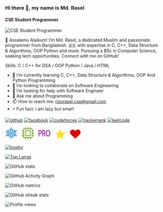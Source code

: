 ### Hi there 👋, my name is  Md. Rasel
#### CSE Student Programmer
![CSE Student Programmer](https://img.freepik.com/premium-vector/abstract-background-football-theme-with-big-ball-other-soccer-symbols-black-gray-colors_444390-17035.jpg?w=826)


🌟 Assalamu Alaikum! I'm Md. Rasel, a dedicated Muslim and passionate programmer from Bangladesh. 🇧🇩 with expertise in C, C++, Data Structure & Algorithms, OOP Python and more. Pursuing a BSc in Computer Science, seeking tech opportunities. Connect with me on GitHub!


Skills: C / C++ for DSA  / OOP Python / Java / HTML

- 🌱 I’m currently learning C, C++, Data Structure & Algorithms, OOP And Python Programming   
- 👯 I’m looking to collaborate on  Software Engineering 
- 🤔 I’m looking for help with  Software Engineer 
- 💬 Ask me about Programming 
- 📫 How to reach me: rizurasel.cse@gmail.com 
- ⚡ Fun fact: I am lazy but smart  


[<img src='https://cdn.jsdelivr.net/npm/simple-icons@3.0.1/icons/github.svg' alt='github' height='40'>](https://github.com/Rasel006)  [<img src='https://cdn.jsdelivr.net/npm/simple-icons@3.0.1/icons/facebook.svg' alt='facebook' height='40'>](https://www.facebook.com/rizumohammadrussell645/)  [<img src='https://cdn.jsdelivr.net/npm/simple-icons@3.0.1/icons/codeforces.svg' alt='codeforces' height='40'>](https://codeforces.com/profile/rizurasel_06)  [<img src='https://cdn.jsdelivr.net/npm/simple-icons@3.0.1/icons/hackerrank.svg' alt='hackerrank' height='40'>](https://www.hackerrank.com/rizurasel_cse?hr_r=1)  [<img src='https://cdn.jsdelivr.net/npm/simple-icons@3.0.1/icons/leetcode.svg' alt='leetcode' height='40'>](https://leetcode.com/rizurasel67/)  

<a href='https://archiveprogram.github.com/'><img src='https://raw.githubusercontent.com/acervenky/animated-github-badges/master/assets/acbadge.gif' width='40' height='40'></a> <a href='https://docs.github.com/en/developers'><img src='https://raw.githubusercontent.com/acervenky/animated-github-badges/master/assets/devbadge.gif' width='40' height='40'></a> <a href='https://github.com/pricing'><img src='https://raw.githubusercontent.com/acervenky/animated-github-badges/master/assets/pro.gif' width='40' height='40'></a> <a href='https://stars.github.com/'><img src='https://raw.githubusercontent.com/acervenky/animated-github-badges/master/assets/starbadge.gif' width='35' height='35'></a> <a href='https://docs.github.com/en/github/supporting-the-open-source-community-with-github-sponsors'><img src='https://raw.githubusercontent.com/acervenky/animated-github-badges/master/assets/sponsorbadge.gif' width='35' height='35'></a> 

[![trophy](https://github-profile-trophy.vercel.app/?username=Rasel006)](https://github.com/ryo-ma/github-profile-trophy)

[![Top Langs](https://github-readme-stats.vercel.app/api/top-langs/?username=Rasel006)](https://github.com/anuraghazra/github-readme-stats)

![GitHub stats](https://github-readme-stats.vercel.app/api?username=Rasel006&show_icons=true&count_private=true)  

![GitHub Activity Graph](https://activity-graph.herokuapp.com/graph?username=Rasel006)  

![GitHub metrics](https://metrics.lecoq.io/Rasel006)  

![GitHub streak stats](https://streak-stats.demolab.com/?user=Rasel006)  

![Profile views](https://gpvc.arturio.dev/Rasel006)  
